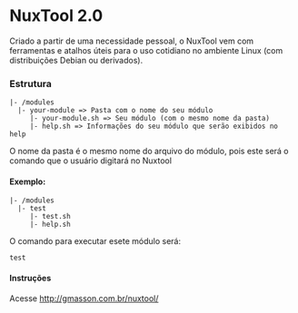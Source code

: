 # NuxTool 2.0
Criado a partir de uma necessidade pessoal, o NuxTool vem com ferramentas e atalhos úteis para o uso cotidiano no ambiente Linux (com distribuições Debian ou derivados).

### Estrutura

```
|- /modules
  |- your-module => Pasta com o nome do seu módulo
     |- your-module.sh => Seu módulo (com o mesmo nome da pasta)
     |- help.sh => Informações do seu módulo que serão exibidos no help
```

O nome da pasta é o mesmo nome do arquivo do módulo, pois este será o comando que o usuário digitará no Nuxtool
#### Exemplo:

```
|- /modules
  |- test
     |- test.sh
     |- help.sh
```
O comando para executar esete módulo será:
```
test
```


#### Instruções
Acesse <http://gmasson.com.br/nuxtool/>
